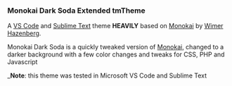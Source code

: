 ### Monokai Dark Soda Extended tmTheme

A [VS Code][1] and [Sublime Text][4] theme __HEAVILY__ based on [Monokai][2] by [Wimer Hazenberg][4].

Monokai Dark Soda is a quickly tweaked version of [Monokai][2], changed to a darker background with a few color changes and tweaks for CSS, PHP and Javascript

___Note__: this theme was tested in Microsoft VS Code and Sublime Text


[1]: https://code.visualstudio.com/
[2]: http://www.monokai.nl/blog/2006/07/15/textmate-color-theme/
[3]: http://monokai.nl/
[4]: http://www.sublimetext.com/